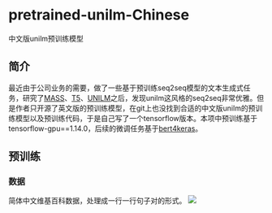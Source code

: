 # pretrained-unilm-Chinese
中文版unilm预训练模型
## 简介
最近由于公司业务的需要，做了一些基于预训练seq2seq模型的文本生成式任务，研究了[MASS](https://github.com/microsoft/MASS)、[T5](https://github.com/google-research/text-to-text-transfer-transformer)、[UNILM](https://github.com/microsoft/unilm)之后，发现unilm这风格的seq2seq非常优雅。但是作者只开源了英文版的预训练模型，在git上也没找到合适的中文版unilm的预训练模型以及预训练代码，于是自己写了一个tensorflow版本。本项中预训练基于tensorflow-gpu==1.14.0，后续的微调任务基于[bert4keras](https://github.com/bojone/bert4keras)。

## 预训练
### 数据
简体中文维基百科数据，处理成一行一行句子对的形式。
![](https://github.com/zhongerqiandan/pretrained-unilm-Chinese/blob/master/pic/image-20201123144313297.png)